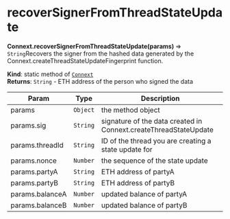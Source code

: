 # recoverSignerFromThreadStateUpdate

**Connext.recoverSignerFromThreadStateUpdate\(**params**\)** ⇒ `String`Recovers the signer from the hashed data generated by the Connext.createThreadStateUpdateFingerprint function.

**Kind**: static method of [`Connext`](../connext-client/#Connext)  
**Returns**: `String` - ETH address of the person who signed the data

| Param | Type | Description |
| --- | --- | --- |
| params | `Object` | the method object |
| params.sig | `String` | signature of the data created in Connext.createThreadStateUpdate |
| params.threadId | `String` | ID of the thread you are creating a state update for |
| params.nonce | `Number` | the sequence of the state update |
| params.partyA | `String` | ETH address of partyA |
| params.partyB | `String` | ETH address of partyB |
| params.balanceA | `Number` | updated balance of partyA |
| params.balanceB | `Number` | updated balance of partyB |

